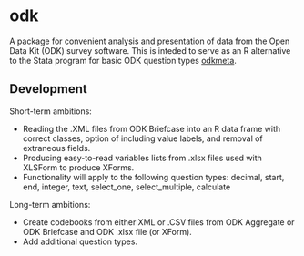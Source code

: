 # odk

A package for convenient analysis and presentation of data from the Open Data Kit (ODK) survey software. This is inteded to serve as an R alternative to the Stata program for basic ODK question types [odkmeta](https://github.com/PovertyAction/odkmeta).

## Development

Short-term ambitions:

- Reading the .XML files from ODK Briefcase into an R data frame with correct classes, option of including value labels, and removal of extraneous fields.
- Producing easy-to-read variables lists from .xlsx files used with XLSForm to produce XForms.
- Functionality will apply to the following question types: decimal, start, end, integer, text, select_one, select_multiple, calculate

Long-term ambitions:

- Create codebooks from either XML or .CSV files from ODK Aggregate or ODK Briefcase and ODK .xlsx file (or XForm).
- Add additional question types.


